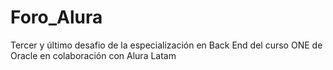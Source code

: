 # Foro_Alura
Tercer y último desafio de la especialización en Back End del curso ONE de Oracle en colaboración con Alura Latam
